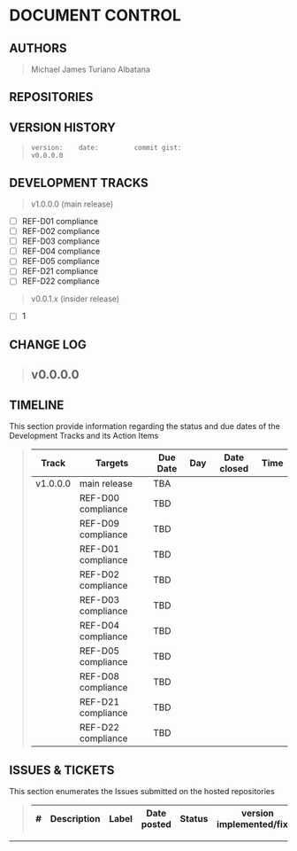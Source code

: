 # DOCUMENT CONTROL

## AUTHORS

> Michael James Turiano Albatana  

## REPOSITORIES

> []()  

## VERSION HISTORY

>     version:    date:         commit gist:
>     v0.0.0.0

## DEVELOPMENT TRACKS

> v1.0.0.0 (main release)  
- [ ] REF-D01 compliance  
- [ ] REF-D02 compliance  
- [ ] REF-D03 compliance  
- [ ] REF-D04 compliance  
- [ ] REF-D05 compliance  
- [ ] REF-D21 compliance  
- [ ] REF-D22 compliance  

> v0.0.1.x (insider release)  
- [ ] 1

## CHANGE LOG

> ## v0.0.0.0
> >  

## TIMELINE

This section provide information regarding the status and due dates of the Development Tracks and its Action Items  

> | Track    | Targets                               | Due Date   | Day | Date closed | Time |
> | ---      | ---                                   | ---        | --- | ---         | ---  |
> | v1.0.0.0 | main release                          | TBA        |     |             |      |
> |          | REF-D00 compliance                    | TBD        |     |             |      |
> |          | REF-D09 compliance                    | TBD        |     |             |      |
> |          | REF-D01 compliance                    | TBD        |     |             |      |
> |          | REF-D02 compliance                    | TBD        |     |             |      |
> |          | REF-D03 compliance                    | TBD        |     |             |      |
> |          | REF-D04 compliance                    | TBD        |     |             |      |
> |          | REF-D05 compliance                    | TBD        |     |             |      |
> |          | REF-D08 compliance                    | TBD        |     |             |      |
> |          | REF-D21 compliance                    | TBD        |     |             |      |
> |          | REF-D22 compliance                    | TBD        |     |             |      |

## ISSUES & TICKETS

This section enumerates the Issues submitted on the hosted repositories  

> | #   | Description   | Label       | Date posted | Status    | version implemented/fixed |
> | --- | ---           | ---         | ---         | ---       | ---                       |

---
